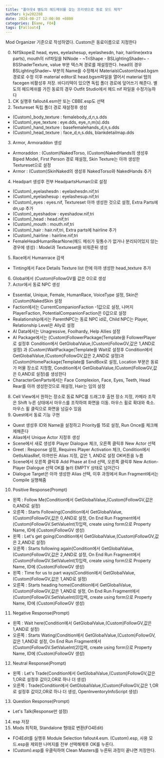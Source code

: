 ```yaml
---
title: "폴아웃4 별도의 헤드메쉬를 갖는 프리셋으로 동료 모드 제작"
author: kjw202288
date: 2024-08-27 12:00:00 +0800
categories: [Game, FO4]
tags: [Fallout4]
---
```


Mod Organizer 기준으로 작성하였다. Custom은 동료이름으로 지정한다

0. NifSkope로 head, eyes, eyelashesup, eyelashesdn, hair, hairline(extra parts), mouth의 nif파일을 NINode - ~TriShape - BSLightingShader~ - BSShaderTexture, value 부분 텍스쳐 경로를 재설정한다. head의 경우 BSLightingShader~ 부분의 Name을 수정해서 Materials\Custom\head.bgsm 경로로 수정 이후  material editor로 head.bgsm파일을 열어서 material 탭의 facegen 비활성후 저장. 바디리텍이 있으면 독립 폴더 경로에 덮어쓰기 해준다. 별도의 헤드메쉬를 가진 동료의 경우 Outfit Studio에서 헤드 nif 파일을 수정가능하다 
1. CK 실행후 fallout4.esm만 또는 CBBE.esp도 선택
2. Textureset 독립 폴더 경로 재설정후 생성
- (Custom)_body_texture : femalebody_d,n,s.dds
- (Custom)_eye_texture : eye.dds, eye_n,m(s).dds
- (Custom)_hand_texture : basefemalehands_d,n,s.dds
- (Custom)_head_texture : face_d,n,s.dds, blankdetailmap.dds 
3. Armor, Armoraddon 생성
- Armoraddon : (Custom)NakedTorso, (Custom)NakedHands의 생성후 Biped Model, First Person 경로 재설정, Skin Texture는 아까 생성한 Textureset으로 설정
- Armor : (Custom)SkinNaked의 생성후 NakedTorso와 NakedHands 추가
4. Headpart 생성후 전부 HeadpartsHuman으로 설정
- (Custom)_eyelashesdn : eyelashesdn.nif,tri 
- (Custom)_eyelashesup : eyelashesup.nif,tri
- (Custom)_eyes : eyes.nif, Textureset 아까 생성한 것으로 설정, Extra Parts에 dn,up 추가
- (Custom)_eyeshadow : eyeshadow.nif,tri
- (Custom)_head : head.nif,tri
- (Custom)_mouth : mouth.nif,tri
- (Custom)_hair : hair.nif,tri, Extra parts에 hairline 추가
- (Custom)_hairline : hairline.nif,tri
- FemaleHeadHumanRearNone(헤드 메쉬가 뒷통수가 없거나 분리되어있지 않는경우에 생성) : Model과 Textureset을 비워준뒤 생성
5. Race에서 Humanrace 검색
- Tinting에서 Face Details Texture list 란에 아까 생성한 head_texture 추가
6. Global에서 (Custom)FollowGV를 값은 0으로 생성
7. Actor에서 동료 NPC 생성
- Essential, Unique, Female, HumanRace, VoiceType 설정, Skin은 (Custom)NakedSkin 설정
- Faction에서는 CurrentCompanionFaction -1값으로 설정, 나머지 PlayerFaction, PotentialCompanionFaction은 0값으로 설정
- Realationship에서는 ParentNPC는 동료 NPC id로, Child NPC는 Player, Relationship Level은 Ally로 설정
- AI Data에서는 Unagressive, Foolhardy, Help Allies 설정
- AI Package에서는 (Custom)FollowerPackage(Template을 FollowerPlayer로 설정후 Condition에서 GetGlobalValue,(Custom)FollowGV,값은 1,AND로 설정)
과 (Custom)WaitPackage(Template을 Wait로 설정후 Condition에서 GetGlobalValue,(Custom)FollowGV,값은 2,AND로 설정)과 (Custom)HomePackage(Template를 SandBox로 설정, Location 부분은 동료가 머물 장소로 지정함, Condition에서 GetGlobalValue,(Custom)FollowGV,값은 0,AND로 설정)를 생성한다
- CharacterGenParts에서는 Face Complexion, Face, Eyes, Teeth, Head Rear를 아까 생성한것으로 재설정, Hair는 임의 설정
8. Cell View에서 원하는 장소로 동료 NPC를 드래그후 출현 장소 지정, 카메라 조작은 Shift 누른 상태에서 마우스를 조작하여 화면을 이동. 마우스 휠로 확대와 축소. 마우스 휠 클릭으로 화면을 넘길수 있음
9. Quest에서 동료 기능 구현
- Quest 생성후 ID와 Name을 설정하고 Priority를 15로 설정, Run Once를 체크해제해준다
- Alias에서 Unique Actor 지정후 생성
- Scene에서 새로 생성후 Player Dialogue 체크, 오른쪽 클릭후 New Actor 선택
- Greet : Response 설정, Requires Player Activation 체크, Condition에서 GetIsAliasRef, 아까만든 Alias 지정, 값은 1, AND로 설정 OK버튼을 누름
- Scene에서 오른쪽 클릭후 Add Phase at End 선택, 오른쪽 클릭후 New Action-Player Dialogue 선택 OK를 눌러 EMPTY 상태로 넘어간다
- Dialogue Target은 아까 생성한 Alias 선택, 이후 과정에서 Run Fragment에서는 Compile 실행해줌
10. Positive Response(Prompt)
- 왼쪽 : Follow Me(Condition에서 GetGlobalValue,(Custom)FollowGV,값은 0,AND로 설정)
- 오른쪽 : Starts Following(Condition에서 GetGlobalValue,(Custom)FollowGV,값은 0,AND로 설정, On End Run Fragment에서 (Custom)FollowGV.SetValueInt(1)입력, create using form으로 Property Name, ID에 (Custom)FollowGV 생성)
- 왼쪽 : Let's get going(Condition에서 GetGlobalValue,(Custom)FollowGV,값은 2,AND로 설정)
- 오른쪽 : Starts following again(Condition에서 GetGlobalValue,(Custom)FollowGV,값은 2,AND로 설정, On End Run Fragment에서 (Custom)FollowGV.SetValueInt(1)입력, create using form으로 Property Name, ID에 (Custom)FollowGV 생성)
- 왼쪽 : Time for us to part ways(Condition에서 GetGlobalValue,(Custom)FollowGV,값은 1,AND로 설정)
- 오른쪽 : Starts heading home(Condition에서 GetGlobalValue,(Custom)FollowGV,값은 1,AND로 설정, On End Run Fragment에서 (Custom)FollowGV.SetValueInt(0)입력, create using form으로 Property Name, ID에 (Custom)FollowGV 생성)
11. Negative Response(Prompt)
- 왼쪽 : Wait here(Condition에서 GetGlobalValue,(Custom)FollowGV,값은 1,AND로 설정)
- 오른쪽 : Starts Wating(Condition에서 GetGlobalValue,(Custom)FollowGV,값은 1,AND로 설정, On End Run Fragment에서 (Custom)FollowGV.SetValueInt(2)입력, create using form으로 Property Name, ID에 (Custom)FollowGV 생성)
12. Neutral Response(Prompt)
- 왼쪽 : Let's Trade(Condition에서 GetGlobalValue,(Custom)FollowGV,값은 1,OR로 설정후 값이2,OR로 하나 더 생성)
- 오른쪽 : Trade(Condition에서 GetGlobalValue,(Custom)FollowGV,값은 1,OR로 설정후 값이2,OR로 하나 더 생성, OpenInventoryInfoScript 생성)
13. Question Response(Prompt)
- Let's Talk(Response만 설정)
14. esp 저장
15. Mods 최적화, Standalone 형태로 변환(FO4Edit)
- FO4Edit를 실행후 Module Selection fallout4.esm. (Custom).esp, 사용 모드.esp을 제외한 나머지를 전부 선택해제후 OK를 누른다.
- (Custom).esp를 우클릭하여 Clean Masters를 누른뒤 과정이 끝나면 저장한다.
